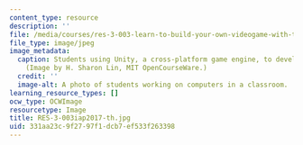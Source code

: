 ```yaml
---
content_type: resource
description: ''
file: /media/courses/res-3-003-learn-to-build-your-own-videogame-with-the-unity-game-engine-and-microsoft-kinect-january-iap-2017/331aa23c9f2797f1dcb7ef533f263398_RES-3-003iap2017-th.jpg
file_type: image/jpeg
image_metadata:
  caption: Students using Unity, a cross-platform game engine, to develop a videogame.
    (Image by H. Sharon Lin, MIT OpenCourseWare.)
  credit: ''
  image-alt: A photo of students working on computers in a classroom.
learning_resource_types: []
ocw_type: OCWImage
resourcetype: Image
title: RES-3-003iap2017-th.jpg
uid: 331aa23c-9f27-97f1-dcb7-ef533f263398
---
```

